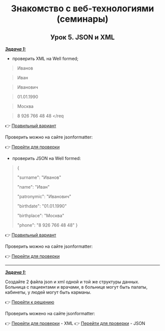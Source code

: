 <center>

# Знакомство с веб-технологиями (семинары)

## Урок 5. JSON и XML

</center>

<u>***Задача 1:***</u>

- проверить XML на Well formed;

> <req>
>
> <surname>Иванов</surname>

> <name>Иван</name>

> <patronymic>Иванович</patronymic>

> <birthdate>01.01.1990</birthdate>

> <birthplace>Москва</birthplace>

> <phone>8 926 766 48 48</phone>
></req

:point_right: [Правильный вариант]( "Открыть")

Проверить можно на сайте jsonformatter:

:point_right: [Перейти для проверки](https://jsonformatter.org/xml-formatter "Открыть")

- проверить JSON на Well formed:

>{
>
> "surname": "Иванов"
>
> "name": "Иван"
>
> "patronymic": "Иванович"
>
> "birthdate": "01.01.1990"
>
> "birthplace": "Москва"
>
> "phone": "8 926 766 48 48"
>}

:point_right: [Правильный вариант]( "Открыть")

Проверить можно на сайте jsonformatter:

:point_right: [Перейти для проверки](https://jsonformatter.org/json-parser "Открыть")

---

<u>***Задача 1:***</u>

Создайте 2 файла json и xml одной и той же структуры данных.
Больница с пациентами и врачами, в больнице могут быть палаты, кабинеты, у людей могут быть карманы.

:point_right: [Перейти к решению]( "Открыть")

Проверить можено на сайте jsonformatter:

:point_right: [Перейти для проверки](https://jsonformatter.org/xml-formatter "Открыть") - XML
:point_right: [Перейти для проверки](https://jsonformatter.org/json-parser "Открыть") - JSON
